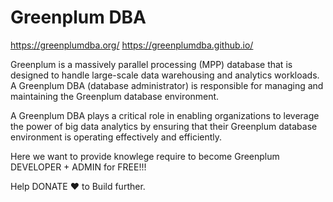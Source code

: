 
# Greenplum DBA
https://greenplumdba.org/
https://greenplumdba.github.io/

Greenplum is a massively parallel processing (MPP) database that is designed to handle large-scale data warehousing and analytics workloads. A Greenplum DBA (database administrator) is responsible for managing and maintaining the Greenplum database environment.

A Greenplum DBA plays a critical role in enabling organizations to leverage the power of big data analytics by ensuring that their Greenplum database environment is operating effectively and efficiently.

Here we want to provide knowlege require to become Greenplum DEVELOPER + ADMIN for FREE!!!

Help DONATE ❤ to Build further. 
